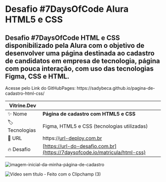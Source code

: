 # Desafio #7DaysOfCode Alura HTML5 e CSS
<h2>Desafio #7DaysOfCode HTML e CSS disponibilizado pela Alura com o objetivo de desenvolver uma página destinada ao cadastro de candidatos em empresa de tecnologia, página com pouca interação, com uso das tecnologias Figma, CSS e HTML.</h2>

<p>Acesse pelo Link do GitHubPages: https://sadybeca.github.io/pagina-de-cadastro-html-css/</p>

| Vitrine.Dev |     |
| -------------  | --- |
| :sparkles: Nome        | **Página de cadastro com HTML5 e CSS**
| :label: Tecnologias | Figma, HTML5 e CSS (tecnologias utilizadas)
| :rocket: URL         | https://[url-deploy.com.br](https://sadybeca.github.io/pagina-de-cadastro-html-css/)
| :fire: Desafio     | [https://url-do-desafio.com.br](https://7daysofcode.io/matricula/html-css)

<!-- Inserir imagem com a #vitrinedev ao final do link -->

![imagem-inicial-da-minha-página-de-cadastro](https://github.com/SadyBeca/pagina-de-cadastro-html-css/assets/134239560/28ed4af3-8746-4a92-877b-1e51856a8d6c#vitrinedev)

![Vídeo sem título ‐ Feito com o Clipchamp (3)](https://github.com/SadyBeca/pagina-de-cadastro-html-css/assets/134239560/a8445952-2bd6-4767-b00c-38f429970345#vitrinedev)

